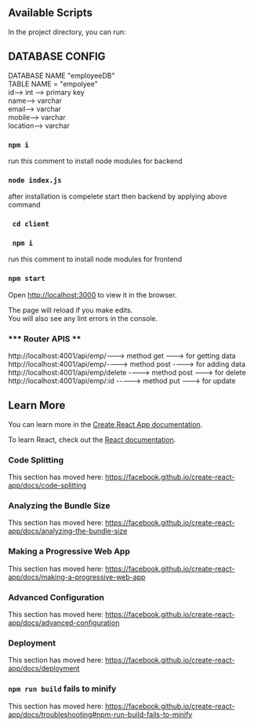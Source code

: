 ## Available Scripts

In the project directory, you can run:
<br />

## DATABASE CONFIG

DATABASE NAME "employeeDB"<br />
TABLE NAME = "empolyee"<br />
id--> int --> primary key<br />
name--> varchar<br />
email--> varchar<br />
mobile--> varchar<br />
location--> varchar<br />

### `npm i`

run this comment to install node modules for backend<br />

### `node index.js`

after installation is compelete start then backend by applying above command<br />

### ` cd client`

### ` npm i`

run this comment to install node modules for frontend <br />

### `npm start`

Open [http://localhost:3000](http://localhost:3000) to view it in the browser.<br />

The page will reload if you make edits.<br />
You will also see any lint errors in the console.

### **\*\*\*** Router APIS **\*\***

http://localhost:4001/api/emp/---> method get ---> for getting data<br />
http://localhost:4001/api/emp/----> method post ----> for adding data<br />
http://localhost:4001/api/emp/delete ----> method post ---> for delete<br />
http://localhost:4001/api/emp/:id -----> method put ---> for update<br />

## Learn More

You can learn more in the [Create React App documentation](https://facebook.github.io/create-react-app/docs/getting-started).

To learn React, check out the [React documentation](https://reactjs.org/).

### Code Splitting

This section has moved here: https://facebook.github.io/create-react-app/docs/code-splitting

### Analyzing the Bundle Size

This section has moved here: https://facebook.github.io/create-react-app/docs/analyzing-the-bundle-size

### Making a Progressive Web App

This section has moved here: https://facebook.github.io/create-react-app/docs/making-a-progressive-web-app

### Advanced Configuration

This section has moved here: https://facebook.github.io/create-react-app/docs/advanced-configuration

### Deployment

This section has moved here: https://facebook.github.io/create-react-app/docs/deployment

### `npm run build` fails to minify

This section has moved here: https://facebook.github.io/create-react-app/docs/troubleshooting#npm-run-build-fails-to-minify
